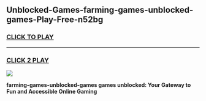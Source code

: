 
## Unblocked-Games-farming-games-unblocked-games-Play-Free-n52bg
<h3>
<a href="https://premium76.site?title=farming-games-unblocked-games&ref=22A">CLICK TO PLAY</a></h3>
<hr>

<h3>
<a href="https://premium76.site?title=farming-games-unblocked-games&ref=22A">CLICK 2 PLAY</a>
  
</h3>

<a href="https://premium76.site?title=farming-games-unblocked-games&ref=22A"><img src="https://clearcache.store/games.png"></a>


**farming-games-unblocked-games games unblocked: Your Gateway to Fun and Accessible Online Gaming**
